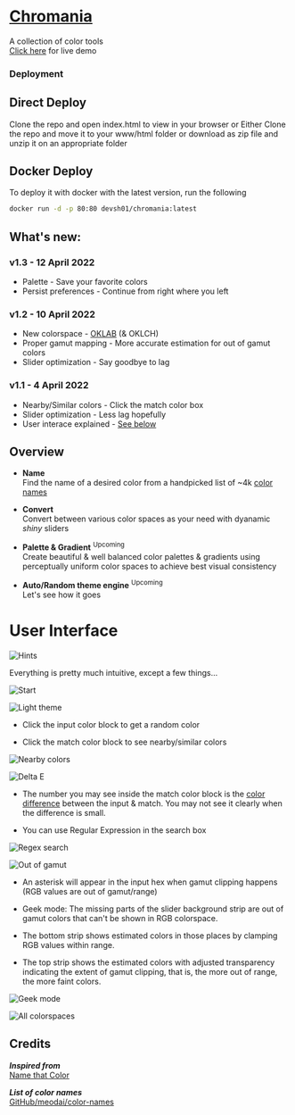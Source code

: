 # [Chromania](https://impawstarlight.github.io/chromania)
A collection of color tools\
[Click here](https://impawstarlight.github.io/chromania)
for live demo

### Deployment
## Direct Deploy
Clone the repo and open index.html to view in your browser
or
Either Clone the repo and move it to your www/html folder or
download as zip file and unzip it on an appropriate folder

## Docker Deploy
To deploy it with docker with the latest version, run the following
```bash
docker run -d -p 80:80 devsh01/chromania:latest
```

## What's new:
### v1.3 - 12 April 2022
- Palette - Save your favorite colors
- Persist preferences - Continue from right where you left
### v1.2 - 10 April 2022
- New colorspace - [OKLAB](https://bottosson.github.io/posts/oklab) (& OKLCH)
- Proper gamut mapping - More accurate estimation for out of gamut colors
- Slider optimization - Say goodbye to lag
### v1.1 - 4 April 2022
- Nearby/Similar colors - Click the match color box
- Slider optimization - Less lag hopefully
- User interace explained - [See below](#user-interface)

## Overview
- **Name**\
Find the name of a desired color from a handpicked
list of ~4k [color names](https://github.com/meodai/color-names)

- **Convert**\
Convert between various color spaces as your need
with dyanamic *shiny* sliders

- **Palette & Gradient** <sup>Upcoming</sup>\
Create beautiful & well balanced color palettes
& gradients using perceptually uniform color
spaces to achieve best visual consistency

- **Auto/Random theme engine** <sup>Upcoming</sup>\
Let's see how it goes

# User Interface

![Hints](images/hint.webp)

Everything is pretty much intuitive, except a few
things...

![Start](images/start.webp)

![Light theme](images/light.webp)

- Click the input color block to get a random color

- Click the match color block to see nearby/similar colors

![Nearby colors](images/near.webp)

![Delta E](images/delta.webp)

- The number you may see inside the match color block is
the [color difference](https://en.m.wikipedia.org/wiki/Color_difference#CIEDE2000) between the input & match.
You may not see it clearly when the difference is small.

- You can use Regular Expression in the search box

![Regex search](images/regex.webp)

![Out of gamut](images/gamut.webp)

- An asterisk will appear in the input hex when
gamut clipping happens (RGB values are out of gamut/range)

- Geek mode: The missing parts of the slider
background strip are out of gamut colors that can't
be shown in RGB colorspace.
- The bottom strip shows
estimated colors in those places by clamping RGB
values within range.
- The top strip shows the estimated
colors with adjusted transparency indicating the extent of
gamut clipping, that is, the more out of range, the
more faint colors.

![Geek mode](images/geek.webp)

![All colorspaces](images/all.webp)

## Credits

***Inspired from***\
[Name that Color](https://chir.ag/projects/name-that-color)

***List of color names***\
[GitHub/meodai/color-names](https://github.com/meodai/color-names)

